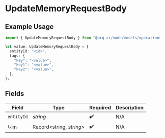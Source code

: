 # UpdateMemoryRequestBody

## Example Usage

```typescript
import { UpdateMemoryRequestBody } from "@orq-ai/node/models/operations";

let value: UpdateMemoryRequestBody = {
  entityId: "<id>",
  tags: {
    "key": "<value>",
    "key1": "<value>",
    "key2": "<value>",
  },
};
```

## Fields

| Field                    | Type                     | Required                 | Description              |
| ------------------------ | ------------------------ | ------------------------ | ------------------------ |
| `entityId`               | *string*                 | :heavy_check_mark:       | N/A                      |
| `tags`                   | Record<string, *string*> | :heavy_check_mark:       | N/A                      |
